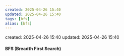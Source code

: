 ```yaml
---
created: 2025-04-26 15:40
updated: 2025-04-26 15:40
tags: [bfs]
alias: [bfs]
---
```


created: 2025-04-26 15:40
updated: 2025-04-26 15:40

#### BFS (Breadth First Search)

